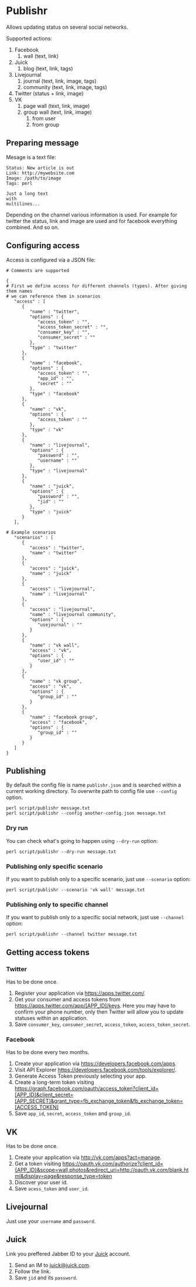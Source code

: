 # Publishr

Allows updating status on several social networks.

Supported actions:

1. Facebook
    1. wall (text, link)
1. Juick
    1. blog (text, link, tags)
1. Livejournal
    1. journal (text, link, image, tags)
    1. community (text, link, image, tags)
1. Twitter (status + link, image)
1. VK
    1. page wall (text, link, image)
    1. group wall (text, link, image)
        1. from user
        1. from group

## Preparing message

Mesage is a text file:

```
Status: New article is out
Link: http://mywebsite.com
Image: /path/to/image
Tags: perl

Just a long text
with
multilines...
```

Depending on the channel various information is used. For example for twitter
the status, link and image are used and for facebook everything combined. And so
on.

## Configuring access

Access is configured via a JSON file:

```
# Comments are supported

{
# First we define access for different channels (types). After giving them names
# we can reference them in scenarios
   "access" : [
      {
         "name" : "twitter",
         "options" : {
            "access_token" : "",
            "access_token_secret" : "",
            "consumer_key" : "",
            "consumer_secret" : ""
         },
         "type" : "twitter"
      },
      {
         "name" : "facebook",
         "options" : {
            "access_token" : "",
            "app_id" : "",
            "secret" : ""
         },
         "type" : "facebook"
      },
      {
         "name" : "vk",
         "options" : {
            "access_token" : ""
         },
         "type" : "vk"
      },
      {
         "name" : "livejournal",
         "options" : {
            "password" : "",
            "username" : ""
         },
         "type" : "livejournal"
      },
      {
         "name" : "juick",
         "options" : {
            "password" : "",
            "jid" : ""
         },
         "type" : "juick"
      }
   ],

# Example scenarios
   "scenarios" : [
      {
         "access" : "twitter",
         "name" : "twitter"
      },
      {
         "access" : "juick",
         "name" : "juick"
      },
      {
         "access" : "livejournal",
         "name" : "livejournal"
      },
      {
         "access" : "livejournal",
         "name" : "livejournal community",
         "options" : {
            "usejournal" : ""
         }
      },
      {
         "name" : "vk wall",
         "access" : "vk",
         "options" : {
            "user_id" : ""
         }
      },
      {
         "name" : "vk group",
         "access" : "vk",
         "options" : {
            "group_id" : ""
         }
      },
      {
         "name" : "facebook group",
         "access" : "facebook",
         "options" : {
            "group_id" : ""
         }
      }
   ]
}
```

## Publishing

By default the config file is name `publishr.json` and is searched within
a current working directory. To overwrite path to config file use `--config`
option.

```
perl script/publishr message.txt
perl script/publishr --config another-config.json message.txt
```

### Dry run

You can check what's going to happen using `--dry-run` option:

```
perl script/publishr --dry-run message.txt
```

### Publishing only specific scenario

If you want to publish only to a specific scenario, just use `--scenario`
option:

```
perl script/publishr --scenario 'vk wall' message.txt
```

### Publishing only to specific channel

If you want to publish only to a specific social network, just use `--channel`
option:

```
perl script/publishr --channel twitter message.txt
```

## Getting access tokens

### Twitter

Has to be done once.

1. Register your application via <https://apps.twitter.com/>.
2. Get your consumer and access tokens from
   <https://apps.twitter.com/app/[APP_ID]/keys>.
   Here you may have to confirm your phone number, only then Twitter will allow
   you to update statuses within an application.
3. Save `consumer_key`, `consumer_secret`, `access_token`,
   `access_token_secret`.

### Facebook

Has to be done every two months.

1. Create your application via <https://developers.facebook.com/apps>.
2. Visit API Explorer <https://developers.facebook.com/tools/explorer/>.
3. Generate Access Token previously selecting your app.
4. Create a long-term token visiting
   <https://graph.facebook.com/oauth/access_token?client_id=[APP_ID]&client_secret=[APP_SECRET]&grant_type=fb_exchange_token&fb_exchange_token=[ACCESS_TOKEN]>
5. Save `app_id`, `secret`, `access_token` and `group_id`.

## VK

Has to be done once.

1. Create your application via <http://vk.com/apps?act=manage>.
2. Get a token visiting
   <https://oauth.vk.com/authorize?client_id={APP_ID}&scope=wall,photos&redirect_uri=http://oauth.vk.com/blank.html&display=page&response_type=token>
3. Discover your user id.
3. Save `acess_token` and `user_id`.

## Livejournal

Just use your `username` and `password`.

## Juick

Link you preffered Jabber ID to your [Juick](https://juick.com) account.

1. Send an IM to juick@juick.com.
2. Follow the link.
3. Save `jid` and its `password`.
